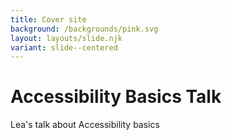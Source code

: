 ```yaml
---
title: Cover site
background: /backgrounds/pink.svg
layout: layouts/slide.njk
variant: slide--centered
---
```


# Accessibility Basics Talk

Lea's talk about Accessibility basics

